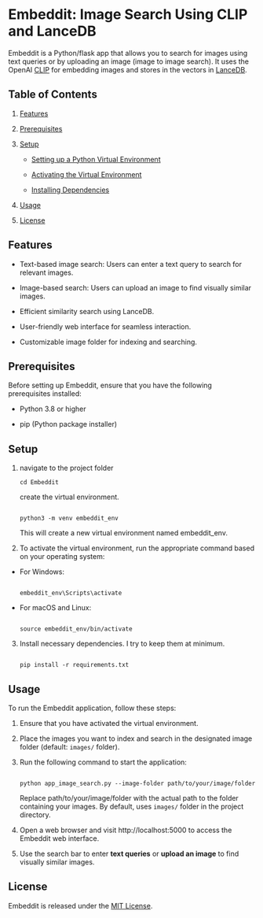 # Embeddit: Image Search Using CLIP and LanceDB

Embeddit is a Python/flask app that allows you to search for images using text queries or by uploading an image (image to image search). It uses the OpenAI [CLIP](https://github.com/mlfoundations/open_clip) for embedding images and stores in the vectors in [LanceDB](https://github.com/lancedb/lancedb).



## Table of Contents

1. [Features](#features)

2. [Prerequisites](#prerequisites)

3. [Setup](#setup)

   - [Setting up a Python Virtual Environment](#setting-up-a-python-virtual-environment)

   - [Activating the Virtual Environment](#activating-the-virtual-environment)

   - [Installing Dependencies](#installing-dependencies)

4. [Usage](#usage)

5. [License](#license)

## Features

- Text-based image search: Users can enter a text query to search for relevant images.

- Image-based search: Users can upload an image to find visually similar images.

- Efficient similarity search using LanceDB.

- User-friendly web interface for seamless interaction.

- Customizable image folder for indexing and searching.

## Prerequisites

Before setting up Embeddit, ensure that you have the following prerequisites installed:

- Python 3.8 or higher

- pip (Python package installer)

## Setup


1. navigate to the project folder

   ```
   cd Embeddit
   ```

   create the virtual environment.

   ```

   python3 -m venv embeddit_env

   ```

   This will create a new virtual environment named embeddit_env.



2. To activate the virtual environment, run the appropriate command based on your operating system:

- For Windows:

  ```

  embeddit_env\Scripts\activate

  ```

- For macOS and Linux:

  ```

  source embeddit_env/bin/activate

  ```

3. Install necessary dependencies. I try to keep them at minimum.

    ```

    pip install -r requirements.txt

    ```

    

## Usage

To run the Embeddit application, follow these steps:

1. Ensure that you have activated the virtual environment.

2. Place the images you want to index and search in the designated image folder (default: `images/` folder).

3. Run the following command to start the application:


   ```

   python app_image_search.py --image-folder path/to/your/image/folder

   ```

   Replace path/to/your/image/folder with the actual path to the folder containing your images. By default, uses `images/` folder in the project directory.

4. Open a web browser and visit http://localhost:5000 to access the Embeddit web interface.

5. Use the search bar to enter **text queries** or **upload an image** to find visually similar images.

## License

Embeddit is released under the [MIT License](LICENSE).
